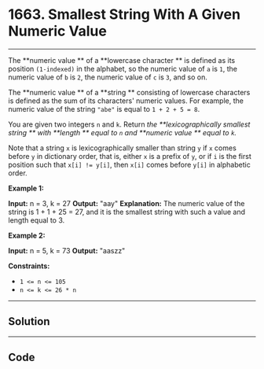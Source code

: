 # 1663. Smallest String With A Given Numeric Value

---

The **numeric value ** of a **lowercase character ** is defined as its position `(1-indexed)` in the alphabet, so the numeric value of `a` is `1`, the numeric value of `b` is `2`, the numeric value of `c` is `3`, and so on.

The **numeric value ** of a **string ** consisting of lowercase characters is defined as the sum of its characters' numeric values. For example, the numeric value of the string `"abe"` is equal to `1 + 2 + 5 = 8`.

You are given two integers `n` and `k`. Return _the **lexicographically smallest string ** with **length ** equal to `n` and **numeric value ** equal to `k`._

Note that a string `x` is lexicographically smaller than string `y` if `x` comes before `y` in dictionary order, that is, either `x` is a prefix of `y`, or if `i` is the first position such that `x[i] != y[i]`, then `x[i]` comes before `y[i]` in alphabetic order.

 

**Example 1:**


**Input:** n = 3, k = 27
**Output:** "aay"
**Explanation:** The numeric value of the string is 1 + 1 + 25 = 27, and it is the smallest string with such a value and length equal to 3.


**Example 2:**


**Input:** n = 5, k = 73
**Output:** "aaszz"


 

**Constraints:**

  * `1 <= n <= 105`
  * `n <= k <= 26 * n`

---

## Solution



---

## Code
```python


```